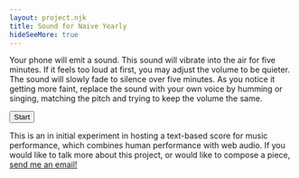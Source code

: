 ```yaml
---
layout: project.njk
title: Sound for Naive Yearly
hideSeeMore: true
---
```

Your phone will emit a sound. This sound will vibrate into the air for five minutes. If it feels too loud at first, you may adjust the volume to be quieter. The sound will slowly fade to silence over five minutes. As you notice it getting more faint, replace the sound with your own voice by humming or singing, matching the pitch and trying to keep the volume the same.

<button>
Start
</button>

<p>
This is an in initial experiment in hosting a text-based score for music performance, which combines human performance with web audio. If you would like to talk more about this project, or would like to compose a piece,  <a href="mailto:reubenson@gmail.com">send me an email!</a>
</p>